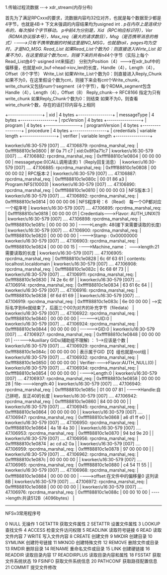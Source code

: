 1.传输过程流数据 --→ xdr_stream(内存分布)



首先为了满足RPCxxx的要求，流数据内容均32位对齐，也就是每个数据至少都是4字节，也就是4B→  下文未强调的内容结果均为usigned int .
*p在内存上是连续分布的，每次按4个字节移动。
*p中前4为分别是，Xid（RPC响应标识符），Ver（RDMA协议版本号），Max_req（最大的请求数目），Msg（是否携带消息的格式）---->只有不携带数据的时候这里是NO_MSG，也就是tail，pages均为空时，才是NO_MSG.
Read_List
如果Read_List个数为0：则直接进入Wirte_List
如果不为0，在这里假设个数为cnt，则接下来的共有n*4*4个字节（实际上每个Read_List由4个 usigned int来描述）
分别为Position（4）--->在xdr_buf中的偏移量，也就是xdr_buf->head->iov_len的长度，Handle（4），Length（4），Offset（8个字节）
Write_List
如果Write_List个数为0：则直接进入Reply_Chunk
如果不为0，在这里假设个数为cnt，则接下来会有cnt个Write_chunk，
write_chunk又包括num个segment（4个字节），每个RDMA_segment包含Handle（4），Length（4），Offset（8） 
Reply_chunk-→ RFC8166 指定为只有write_chunk
如果Reply_Chunk个数为0：则结束
如果不为0，则查看wirte_chunk个数，存在的话打印内容与上相同

+-----------------+
|      xid        |  4 bytes
+-----------------+
|   messageType   |  4 bytes
+-----------------+
|   rpcVersion    |  4 bytes
+-----------------+
|     program     |  4 bytes
+-----------------+
| programVersion  |  4 bytes
+-----------------+
|    procedure    |  4 bytes
+-----------------+
|   credentials   |  variable length
+-----------------+
|    verifier     |  variable length
+-----------------+
       
  kworker/u16:30-579   [007] ....    47.106879: rpcrdma_marshal_req: | 0xffff88810c1e0800 | 8f 0a 71 c7     | xid:0x8f0a71c7                                                   |
  kworker/u16:30-579   [007] ....    47.106882: rpcrdma_marshal_req: | 0xffff88810c1e0804 | 00 00 00 00     | messagetype:0(CALL调用请求) 1（Reply回复消息）                     |
  kworker/u16:30-579   [007] ....    47.106885: rpcrdma_marshal_req: | 0xffff88810c1e0808 | 00 00 00 02     | RPC版本:2                                                         | 
  kworker/u16:30-579   [007] ....    47.106887: rpcrdma_marshal_req: | 0xffff88810c1e080c | 00 01 86 a3     | Program:NFS(10003)                                               |
  kworker/u16:30-579   [007] ....    47.106890: rpcrdma_marshal_req: | 0xffff88810c1e0810 | 00 00 00 03     | NFS版本:3                                                        |
  kworker/u16:30-579   [007] ....    47.106892: rpcrdma_marshal_req: | 0xffff88810c1e0814 | 00 00 00 06     | NFS程序号：6 （Read） 每一个OP都对应一个程序号                      |
  kworker/u16:30-579   [007] ....    47.106895: rpcrdma_marshal_req: | 0xffff88810c1e0818 | 00 00 00 01     | Credentials--->Flavor: AUTH_UNIX(1)                              |
  kworker/u16:30-579   [007] ....    47.106898: rpcrdma_marshal_req: | 0xffff88810c1e081c | 00 00 00 30     |           ---->Length: 48(接下来需要读取的长度)                    |
  kworker/u16:30-579   [007] ....    47.106900: rpcrdma_marshal_req: | 0xffff88810c1e0820 | 00 00 00 00     |           ---->Stamp : 0x00000000                    
  kworker/u16:30-579   [007] ....    47.106903: rpcrdma_marshal_req: | 0xffff88810c1e0824 | 00 00 00 15     |           ---->Machine_name： --->length:21 需要读取的长度        |
  kworker/u16:30-579   [007] ....    47.106905: rpcrdma_marshal_req: | 0xffff88810c1e0828 | 6c 6f 63 61     |                                 contents: localhost.localdomain  |
  kworker/u16:30-579   [007] ....    47.106908: rpcrdma_marshal_req: | 0xffff88810c1e082c | 6c 68 6f 73     |                                                                  |
  kworker/u16:30-579   [007] ....    47.106911: rpcrdma_marshal_req: | 0xffff88810c1e0830 | 74 2e 6c 6f     |                                                                  |
  kworker/u16:30-579   [007] ....    47.106914: rpcrdma_marshal_req: | 0xffff88810c1e0834 | 63 61 6c 64     |                                                                  |
  kworker/u16:30-579   [007] ....    47.106916: rpcrdma_marshal_req: | 0xffff88810c1e0838 | 6f 6d 61 69     |                                                                  |
  kworker/u16:30-579   [007] ....    47.106919: rpcrdma_marshal_req: | 0xffff88810c1e083c | 6e 00 00 00     | -->实际名字到6e就结束了，后面三个00为对齐的补充字节（filedata）    |
  kworker/u16:30-579   [007] ....    47.106922: rpcrdma_marshal_req: | 0xffff88810c1e0840 | 00 00 00 00     |         ------>UID:0                                             |                       
  kworker/u16:30-579   [007] ....    47.106924: rpcrdma_marshal_req: | 0xffff88810c1e0844 | 00 00 00 00     |         ------>GID:0                                             |
  kworker/u16:30-579   [007] ....    47.106927: rpcrdma_marshal_req: | 0xffff88810c1e0848 | 00 00 00 01     |         ------>Auxiliary GIDs(辅助组不理解) ： 1-->应该是个数    |
  kworker/u16:30-579   [007] ....    47.106929: rpcrdma_marshal_req: | 0xffff88810c1e084c | 00 00 00 00     |                           表示属于GID【0】组也就是root组         |
  kworker/u16:30-579   [007] ....    47.106932: rpcrdma_marshal_req: | 0xffff88810c1e0850 | 00 00 00 00     | Verifier---->Flavor:AUTH_NULL(0)                                 |
  kworker/u16:30-579   [007] ....    47.106934: rpcrdma_marshal_req: | 0xffff88810c1e0854 | 00 00 00 00     |         ---->Length:0                                            |
  kworker/u16:30-579   [007] ....    47.106937: rpcrdma_marshal_req: | 0xffff88810c1e0858 | 00 00 00 28     | file---->length:40                                               |
  kworker/u16:30-579   [007] ....    47.106940: rpcrdma_marshal_req: | 0xffff88810c1e085c | 01 00 07 81     |     ---->Handle:自己拼吧，反正40的长度                           |
  kworker/u16:30-579   [007] ....    47.106942: rpcrdma_marshal_req: | 0xffff88810c1e0860 | 84 00 00 00     |                                                                  |
  kworker/u16:30-579   [007] ....    47.106945: rpcrdma_marshal_req: | 0xffff88810c1e0864 | 00 00 00 00     |                                                                  |
  kworker/u16:30-579   [007] ....    47.106947: rpcrdma_marshal_req: | 0xffff88810c1e0868 | a6 d1 ff e0     |                                                                  |
  kworker/u16:30-579   [007] ....    47.106950: rpcrdma_marshal_req: | 0xffff88810c1e0864 | 4a 18 4a 30     |                                                                  |
  kworker/u16:30-579   [007] ....    47.106953: rpcrdma_marshal_req: | 0xffff88810c1e0870 | 94 bd 9e 20     |                                                                  |
  kworker/u16:30-579   [007] ....    47.106956: rpcrdma_marshal_req: | 0xffff88810c1e0874 | ac cd a2 0a     |                                                                  |
  kworker/u16:30-579   [007] ....    47.106959: rpcrdma_marshal_req: | 0xffff88810c1e0878 | 97 00 00 00     |                                                                  |
  kworker/u16:30-579   [007] ....    47.106962: rpcrdma_marshal_req: | 0xffff88810c1e087c | 00 00 00 00     |                                                                  |
  kworker/u16:30-579   [007] ....    47.106965: rpcrdma_marshal_req: | 0xffff88810c1e0880 | c4 54 11 55     |                                                                  |
  kworker/u16:30-579   [007] ....    47.106968: rpcrdma_marshal_req: | 0xffff88810c1e0884 | 00 00 00 00     |     ---->offset:在文件中的偏移量0   这列读8B                     |
  kworker/u16:30-579   [007] ....    47.106972: rpcrdma_marshal_req: | 0xffff88810c1e0888 | 00 00 00 00     |                                                                  |
  kworker/u16:30-579   [007] ....    47.106976: rpcrdma_marshal_req: | 0xffff88810c1e088c | 00 00 10 00     |     ---->length:共读512B（4096bytes）                            |


_______
NFSv3常用程序号

0	NULL	无操作
1	GETATTR	获取文件属性
2	SETATTR	设置文件属性
3	LOOKUP	查找文件
4	ACCESS	检查文件访问权限
5	READLINK	读取符号链接
6	READ	读取文件内容
7	WRITE	写入文件内容
8	CREATE	创建文件
9	MKDIR	创建目录
10	SYMLINK	创建符号链接
11	MKNOD	创建特殊文件
12	REMOVE	删除文件或目录
13	RMDIR	删除目录
14	RENAME	重命名文件或目录
15	LINK	创建硬链接
16	READDIR	读取目录内容
17	READDIRPLUS	读取目录内容和属性
18	FSSTAT	获取文件系统状态
19	FSINFO	获取文件系统信息
20	PATHCONF	获取路径配置信息
21	COMMIT	提交文件修改
